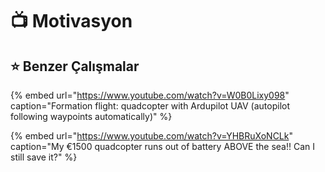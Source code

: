 # 📺 Motivasyon

## ⭐ Benzer Çalışmalar

{% embed url="https://www.youtube.com/watch?v=W0B0Lixy098" caption="Formation flight: quadcopter with Ardupilot UAV \(autopilot following waypoints automatically\)" %}

{% embed url="https://www.youtube.com/watch?v=YHBRuXoNCLk" caption="My €1500 quadcopter runs out of battery ABOVE the sea!! Can I still save it?" %}

